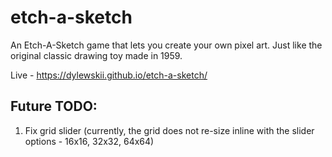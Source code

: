 # etch-a-sketch
An Etch-A-Sketch game that lets you create your own pixel art. Just like the original classic drawing toy made in 1959.

Live - https://dylewskii.github.io/etch-a-sketch/ 

## Future TODO:
1. Fix grid slider (currently, the grid does not re-size inline with the slider options - 16x16, 32x32, 64x64)
